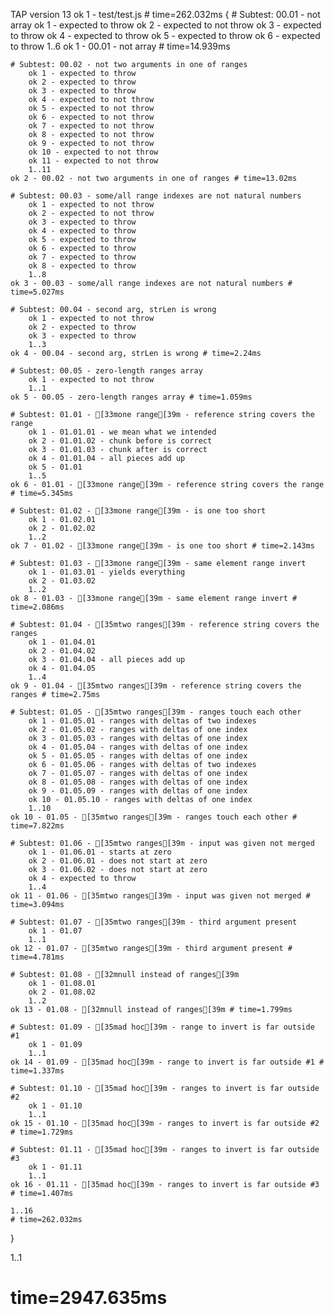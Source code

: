 TAP version 13
ok 1 - test/test.js # time=262.032ms {
    # Subtest: 00.01 - not array
        ok 1 - expected to throw
        ok 2 - expected to not throw
        ok 3 - expected to throw
        ok 4 - expected to throw
        ok 5 - expected to throw
        ok 6 - expected to throw
        1..6
    ok 1 - 00.01 - not array # time=14.939ms
    
    # Subtest: 00.02 - not two arguments in one of ranges
        ok 1 - expected to throw
        ok 2 - expected to throw
        ok 3 - expected to throw
        ok 4 - expected to not throw
        ok 5 - expected to not throw
        ok 6 - expected to not throw
        ok 7 - expected to not throw
        ok 8 - expected to not throw
        ok 9 - expected to not throw
        ok 10 - expected to not throw
        ok 11 - expected to not throw
        1..11
    ok 2 - 00.02 - not two arguments in one of ranges # time=13.02ms
    
    # Subtest: 00.03 - some/all range indexes are not natural numbers
        ok 1 - expected to not throw
        ok 2 - expected to not throw
        ok 3 - expected to throw
        ok 4 - expected to throw
        ok 5 - expected to throw
        ok 6 - expected to throw
        ok 7 - expected to throw
        ok 8 - expected to throw
        1..8
    ok 3 - 00.03 - some/all range indexes are not natural numbers # time=5.027ms
    
    # Subtest: 00.04 - second arg, strLen is wrong
        ok 1 - expected to not throw
        ok 2 - expected to throw
        ok 3 - expected to throw
        1..3
    ok 4 - 00.04 - second arg, strLen is wrong # time=2.24ms
    
    # Subtest: 00.05 - zero-length ranges array
        ok 1 - expected to not throw
        1..1
    ok 5 - 00.05 - zero-length ranges array # time=1.059ms
    
    # Subtest: 01.01 - [33mone range[39m - reference string covers the range
        ok 1 - 01.01.01 - we mean what we intended
        ok 2 - 01.01.02 - chunk before is correct
        ok 3 - 01.01.03 - chunk after is correct
        ok 4 - 01.01.04 - all pieces add up
        ok 5 - 01.01
        1..5
    ok 6 - 01.01 - [33mone range[39m - reference string covers the range # time=5.345ms
    
    # Subtest: 01.02 - [33mone range[39m - is one too short
        ok 1 - 01.02.01
        ok 2 - 01.02.02
        1..2
    ok 7 - 01.02 - [33mone range[39m - is one too short # time=2.143ms
    
    # Subtest: 01.03 - [33mone range[39m - same element range invert
        ok 1 - 01.03.01 - yields everything
        ok 2 - 01.03.02
        1..2
    ok 8 - 01.03 - [33mone range[39m - same element range invert # time=2.086ms
    
    # Subtest: 01.04 - [35mtwo ranges[39m - reference string covers the ranges
        ok 1 - 01.04.01
        ok 2 - 01.04.02
        ok 3 - 01.04.04 - all pieces add up
        ok 4 - 01.04.05
        1..4
    ok 9 - 01.04 - [35mtwo ranges[39m - reference string covers the ranges # time=2.75ms
    
    # Subtest: 01.05 - [35mtwo ranges[39m - ranges touch each other
        ok 1 - 01.05.01 - ranges with deltas of two indexes
        ok 2 - 01.05.02 - ranges with deltas of one index
        ok 3 - 01.05.03 - ranges with deltas of one index
        ok 4 - 01.05.04 - ranges with deltas of one index
        ok 5 - 01.05.05 - ranges with deltas of one index
        ok 6 - 01.05.06 - ranges with deltas of two indexes
        ok 7 - 01.05.07 - ranges with deltas of one index
        ok 8 - 01.05.08 - ranges with deltas of one index
        ok 9 - 01.05.09 - ranges with deltas of one index
        ok 10 - 01.05.10 - ranges with deltas of one index
        1..10
    ok 10 - 01.05 - [35mtwo ranges[39m - ranges touch each other # time=7.822ms
    
    # Subtest: 01.06 - [35mtwo ranges[39m - input was given not merged
        ok 1 - 01.06.01 - starts at zero
        ok 2 - 01.06.01 - does not start at zero
        ok 3 - 01.06.02 - does not start at zero
        ok 4 - expected to throw
        1..4
    ok 11 - 01.06 - [35mtwo ranges[39m - input was given not merged # time=3.094ms
    
    # Subtest: 01.07 - [35mtwo ranges[39m - third argument present
        ok 1 - 01.07
        1..1
    ok 12 - 01.07 - [35mtwo ranges[39m - third argument present # time=4.781ms
    
    # Subtest: 01.08 - [32mnull instead of ranges[39m
        ok 1 - 01.08.01
        ok 2 - 01.08.02
        1..2
    ok 13 - 01.08 - [32mnull instead of ranges[39m # time=1.799ms
    
    # Subtest: 01.09 - [35mad hoc[39m - range to invert is far outside #1
        ok 1 - 01.09
        1..1
    ok 14 - 01.09 - [35mad hoc[39m - range to invert is far outside #1 # time=1.337ms
    
    # Subtest: 01.10 - [35mad hoc[39m - ranges to invert is far outside #2
        ok 1 - 01.10
        1..1
    ok 15 - 01.10 - [35mad hoc[39m - ranges to invert is far outside #2 # time=1.729ms
    
    # Subtest: 01.11 - [35mad hoc[39m - ranges to invert is far outside #3
        ok 1 - 01.11
        1..1
    ok 16 - 01.11 - [35mad hoc[39m - ranges to invert is far outside #3 # time=1.407ms
    
    1..16
    # time=262.032ms
}

1..1
# time=2947.635ms
